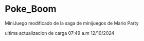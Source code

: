 # Poke_Boom
MiniJuego modificado de la saga de minijuegos de Mario Party

ultima actualizacion de carga 07:49 a.m 12/10/2024